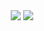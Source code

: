 
<p align="center">
<img align="center" src="https://github-readme-stats.vercel.app/api/top-langs/?username=dmrasf&hide_langs_below=1&theme=default&line_height=27&layout=compact" />
<img align="center" src="https://github-readme-stats.vercel.app/api?username=dmrasf&show_icons=true" />
</p> 
